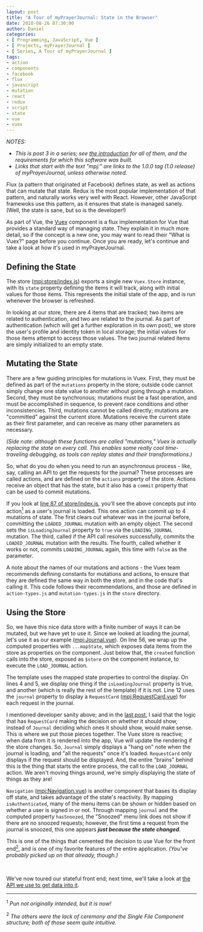 ```yaml
---
layout: post
title: "A Tour of myPrayerJournal: State in the Browser"
date: 2018-08-26 07:30:00
author: Daniel
categories:
- [ Programming, JavaScript, Vue ]
- [ Projects, myPrayerJournal ]
- [ Series, A Tour of myPrayerJournal ]
tags:
- action
- components
- facebook
- flux
- javascript
- mutation
- react
- redux
- script
- state
- vue
- vuex
---
```

_NOTES:_
- _This is post 3 in a series; see [the introduction][intro] for all of them, and the requirements for which this software was built._
- _Links that start with the text "mpj:" are links to the 1.0.0 tag (1.0 release) of myPrayerJournal, unless otherwise noted._

Flux (a pattern that originated at Facebook) defines state, as well as actions that can mutate that state. Redux is the most popular implementation of that pattern, and naturally works very well with React. However, other JavaScript framewoks use this pattern, as it ensures that state is managed sanely. (Well, the state is sane, but so is the developer!)

As part of Vue, the [Vuex][] component is a flux implementation for Vue that provides a standard way of managing state. They explain it in much more detail, so if the concept is a new one, you may want to read their "What is Vuex?" page before you continue. Once you are ready, let's continue and take a look at how it's used in myPrayerJournal.

## Defining the State

The store ([mpj:store/index.js][store]) exports a single new `Vuex.Store` instance, with its `state` property defining the items it will track, along with initial values for those items. This represents the initial state of the app, and is run whenever the browser is refreshed.

In looking at our store, there are 4 items that are tracked; two items are related to authentication, and two are related to the journal. As part of authentication (which will get a further exploration in its own post), we store the user's profile and identity token in local storage; the initial values for those items attempt to access those values. The two journal related items are simply initialized to an empty state.

## Mutating the State

There are a few guiding principles for mutations in Vuex. First, they must be defined as part of the `mutations` property in the store; outside code cannot simply change one state value to another without going through a mutation. Second, they must be synchronous; mutations must be a fast operation, and must be accomplished in sequence, to prevent race conditions and other inconsistencies. Third, mutations cannot be called directly; mutations are "committed" against the current store. Mutations receive the current state as their first parameter, and can receive as many other parameters as necessary.

_(Side note: although these functions are called "mutations," Vuex is actually replacing the state on every call. This enables some really cool time-traveling debugging, as tools can replay states and their transformations.)_

So, what do you do when you need to run an asynchronous process - like, say, calling an API to get the requests for the journal? These processes are called actions, and are defined on the `actions` property of the store. Actions receive an object that has the state, but it also has a `commit` property that can be used to commit mutations.

If you look at [line 87 of store/index.js][line87], you'll see the above concepts put into action<a href="#note-1"><sup>1</sup></a> as a user's journal is loaded. This one action can commit up to 4 mutations of state. The first clears out whatever was in the journal before, committing the `LOADED_JOURNAL` mutation with an empty object. The second sets the `isLoadingJournal` property to `true` via the `LOADING_JOURNAL` mutation. The third, called if the API call resolves successfully, commits the `LOADED_JOURNAL` mutation with the results. The fourth, called whether it works or not, commits `LOADING_JOURNAL` again, this time with `false` as the parameter.

A note about the names of our mutations and actions - the Vuex team recommends defining constants for mutations and actions, to ensure that they are defined the same way in both the store, and in the code that's calling it. This code follows their recommendations, and those are defined in `action-types.js` and `mutation-types.js` in the `store` directory.

## Using the Store

So, we have this nice data store with a finite number of ways it can be mutated, but we have yet to use it. Since we looked at loading the journal, let's use it as our example ([mpj:Journal.vue][Journal.vue]). On line 56, we wrap up the computed properties with `...mapState`, which exposes data items from the store as properties on the component. Just below that, the `created` function calls into the store, exposed as `$store` on the component instance, to execute the `LOAD_JOURNAL` action.

The template uses the mapped state properties to control the display. On lines 4 and 5, we display one thing if the `isLoadingJournal` property is true, and another (which is really the rest of the template) if it is not. Line 12 uses the `journal` property to display a `RequestCard` ([mpj:RequestCard.vue][RequestCard.vue]) for each request in the journal.

I mentioned developer sanity above; and in the [last post][part1], I said that the logic that has `RequestCard` making the decision on whether it should show, instead of `Journal` deciding which ones it should show, would make sense. This is where we put those pieces together. The Vuex store is reactive; when data from it is rendered into the app, Vue will update the rendering if the store changes. So, `Journal` simply displays a "hang on" note when the journal is loading, and "all the requests" once it's loaded. `RequestCard` only displays if the request should be displayed. And, the entire "brains" behind this is the thing that starts the entire process, the call to the `LOAD_JOURNAL` action. We aren't moving things around, we're simply displaying the state of things as they are!

`Navigation` ([mpj:Navigation.vue][Navigation.vue]) is another component that bases its display off state, and takes advantage of the state's reactivity. By mapping `isAuthenticated`, many of the menu items can be shown or hidden based on whether a user is signed in or not. Through mapping `journal` and the computed property `hasSnoozed`, the "Snoozed" menu link does not show if there are no snoozed requests; however, the first time a request from the journal is snoozed, this one appears _**just because the state changed**_.

This is one of the things that cemented the decision to use Vue for the front end<a href="#note-2"><sup>2</sup></a>, and is one of my favorite features of the entire application. _(You've probably picked up on that already, though.)_

<p>&nbsp;</p>

We've now toured our stateful front end; next time, we'll take a look at [the API we use to get data into it][api].

---
<a name="note-1"><sup>1</sup></a> _Pun not originally intended, but it is now!_

<a name="note-2"><sup>2</sup></a> _The others were the lack of ceremony and the Single File Component structure; both of those seem quite intuitive._


[intro]: /2018/a-tour-of-myprayerjournal/introduction.html "A Tour of myPrayerJournal: Introduction | The Bit Badger Blog"
[Vuex]: https://vuex.vuejs.org
[store]: https://github.com/bit-badger/myPrayerJournal/blob/1.0.0/src/app/src/store/index.js "app/src/store/index.js | myPrayerJournal | GitHub"
[line87]: https://github.com/bit-badger/myPrayerJournal/blob/1.0.0/src/app/src/store/index.js#L87 "app/src/store/index.js (line 87) | myPrayerJournal | GitHub"
[Journal.vue]: https://github.com/bit-badger/myPrayerJournal/blob/1.0.0/src/app/src/components/Journal.vue "app/src/components/Journal.vue | myPrayerJournal | GitHub"
[RequestCard.vue]: https://github.com/bit-badger/myPrayerJournal/blob/1.0.0/src/app/src/components/request/RequestCard.vue "app/src/components/request/RequestCard.vue | myPrayerJournal | GitHub"
[part1]: /2018/a-tour-of-myprayerjournal/the-front-end.html#Components "Components | A Tour of myPrayerJournal: The Front End | The Bit Badger Blog"
[Navigation.vue]: https://github.com/bit-badger/myPrayerJournal/blob/1.0.0/src/app/src/components/common/Navigation.vue "app/src/components/common/Navigation.vue | myPrayerJournal | GitHub"
[api]: /2018/a-tour-of-myprayerjournal/the-api.html "A Tour of myPrayerJournal: The API | The Bit Badger Blog"
